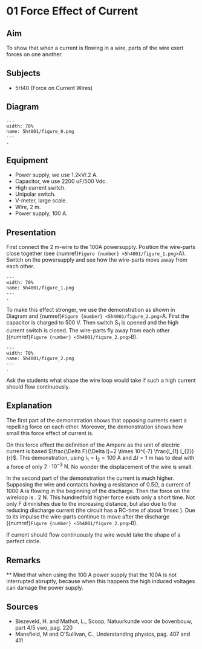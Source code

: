 # 01 Force Effect of Current 
    
  
## Aim   
 To show that when a current is flowing in a wire, parts of the wire exert forces on one another.    
  
## Subjects   
* 5H40 (Force on Current Wires)   

## Diagram
   
```{figure} figures/figure_0.png  
---  
width: 70%  
name: 5h4001/figure_0.png  
---  
. 
```

## Equipment   
- Power supply, we use $1.2 \mathrm{kV} / .2 \mathrm{~A}$.
- Capacitor, we use $2200\mathrm{~uF}/500\mathrm{~Vdc}$.
- High current switch.
- Unipolar switch.
- V-meter, large scale.
- Wire, $2 \mathrm{~m}$.
- Power supply, $100\mathrm{~A}$.
  
## Presentation   
First connect the $2 \mathrm{~m}$-wire to the 100A powersupply. Position the wire-parts close together (see {numref}`Figure {number} <5h4001/figure_1.png>`A). Switch on the powersupply and see how the wire-parts move away from each other. 
```{figure} figures/figure_1.png  
---  
width: 70%  
name: 5h4001/figure_1.png  
---  
. 
```
To make this effect stronger, we use the demonstration as shown in Diagram and {numref}`Figure {number} <5h4001/figure_2.png>`A. First the capacitor is charged to $500 \mathrm{~V}$. Then switch $\mathrm{S}_{1}$ is opened and the high current switch is closed. The wire-parts fly away from each other ({numref}`Figure {number} <5h4001/figure_2.png>`B).
```{figure} figures/figure_2.png  
---  
width: 70%  
name: 5h4001/figure_2.png  
---  
. 
```

Ask the students what shape the wire loop would take if such a high current should flow continuously.   
  
## Explanation   
The first part of the demonstration shows that opposing currents exert a repelling force on each other. Moreover, the demonstration shows how small this force effect of current is.

On this force effect the definition of the Ampere as the unit of electric current is based $\frac{\Delta F}{\Delta l}=2 \times 10^{-7} \frac{I_{1} I_{2}}{r}$. This demonstration, using $\mathrm{I}_{1}=\mathrm{I}_{2}=100 \mathrm{~A}$ and $\Delta l=1 \mathrm{~m}$ has to deal with a force of only $2 \cdot 10^{-3} \mathrm{~N}$. No wonder the displacement of the wire is small.

In the second part of the demonstration the current is much higher. Supposing the wire and contacts having a resistance of $0.5 \Omega$, a current of $1000 \mathrm{~A}$ is flowing in the beginning of the discharge. Then the force on the wireloop is . $2 \mathrm{~N}$. This hundredfold higher force exists only a short time. Not only F diminishes due to the increasing distance, but also due to the reducing discharge current (the circuit has a RC-time of about $1 \mathrm{msec}$ ). Due to its impulse the wire-parts continue to move after the discharge ({numref}`Figure {number} <5h4001/figure_2.png>`B).

If current should flow continuously the wire would take the shape of a perfect circle.    
  
## Remarks
**  Mind that when using the $100\mathrm{~A}$ power supply that the 100A is not interrupted abruptly, because when this happens the high induced voltages can damage the power supply.
   
  
## Sources
 *  Biezeveld, H. and Mathot, L., Scoop, Natuurkunde voor de bovenbouw, part 4/5 vwo, pag. 220 
 *  Mansfield, M and O'Sullivan, C., Understanding physics, pag. 407 and 411
  